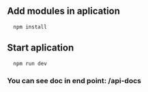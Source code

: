 ## Add modules in aplication
```console
  npm install
```
## Start aplication

```console
  npm run dev
```

### You can see doc in end point: /api-docs
